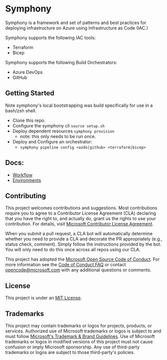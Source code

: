 # Symphony

Symphony is a framework and set of patterns and best practices for deploying infrastructure on Azure using Infrastructure as Code (IAC.)

Symphony supports the following IAC tools:
- Terraform
- Bicep

Symphony supports the following Build Orchestrators:
- Azure DevOps
- GitHub

## Getting Started

Note symphony's local bootstrapping was build specifically for use in a bash/zsh shell. 

- Clone this repo.
- Configure the symphony cli `source setup.sh`
- Deploy dependent resources `symphony provision`
  - note: this only needs to be run once.
- Deploy and Configure an orchestrator:
  - `symphony pipeline config <azdo|github> <terraform|bicep>` 

## Docs:
- [Workflow](./docs/WORKFLOW.md)
- [Environments](./docs/ENVIRONMENT.md)
  

## Contributing

This project welcomes contributions and suggestions. Most contributions require you to agree to a
Contributor License Agreement (CLA) declaring that you have the right to, and actually do, grant us
the rights to use your contribution. For details, visit [Microsoft Contributor License Agreement](https://cla.opensource.microsoft.com).

When you submit a pull request, a CLA bot will automatically determine whether you need to provide
a CLA and decorate the PR appropriately (e.g., status check, comment). Simply follow the instructions
provided by the bot. You will only need to do this once across all repos using our CLA.

This project has adopted the [Microsoft Open Source Code of Conduct](https://opensource.microsoft.com/codeofconduct/).
For more information see the [Code of Conduct FAQ](https://opensource.microsoft.com/codeofconduct/faq/) or
contact [opencode@microsoft.com](mailto:opencode@microsoft.com) with any additional questions or comments.

## License

This project is under an [MIT License](LICENSE).

## Trademarks

This project may contain trademarks or logos for projects, products, or services. Authorized use of Microsoft trademarks or logos is subject to and must follow [Microsoft's Trademark & Brand Guidelines](https://www.microsoft.com/en-us/legal/intellectualproperty/trademarks).
Use of Microsoft trademarks or logos in modified versions of this project must not cause confusion or imply Microsoft sponsorship.
Any use of third-party trademarks or logos are subject to those third-party's policies.
